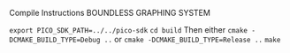 Compile Instructions
BOUNDLESS GRAPHING SYSTEM

`export PICO_SDK_PATH=../../pico-sdk`
`cd build`
Then either `cmake -DCMAKE_BUILD_TYPE=Debug ..` or `cmake -DCMAKE_BUILD_TYPE=Release ..`
`make`

